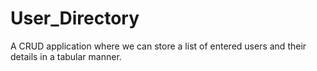 # User_Directory
A CRUD application where we can store a list of entered users and their details in a tabular manner.
